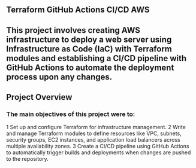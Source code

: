 ## Terraform GitHub Actions CI/CD AWS

## This project involves creating AWS infrastructure to deploy a web server using Infrastructure as Code (IaC) with Terraform modules and establishing a CI/CD pipeline with GitHub Actions to automate the deployment process upon any changes.
## Project Overview

### The main objectives of this project were to:

1 Set up and configure Terraform for infrastructure management.
2 Write and manage Terraform modules to define resources like VPC, subnets, security groups, EC2 instances, and application load balancers across multiple availability zones.
3 Create a CI/CD pipeline using GitHub Actions to automatically trigger builds and deployments when changes are pushed to the repository.
